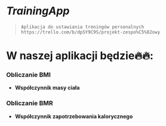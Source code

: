  # ***TrainingApp***
> `Aplikacja do ustawiania treningów personalnych`
> `https://trello.com/b/dpSY9C9S/projekt-zespo%C5%82owy`

# W naszej aplikacji będzie🔥🔥:
### Obliczanie BMI
- **Współczynnik masy ciała**
### Obliczanie BMR
- **Współczynnik zapotrzebowania kalorycznego**

